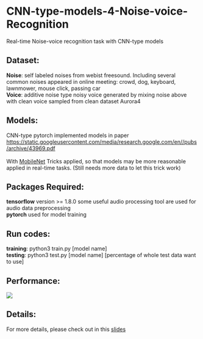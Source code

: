 # CNN-type-models-4-Noise-voice-Recognition
Real-time Noise-voice recognition task with CNN-type models

## Dataset:
**Noise**: self labeled noises from webist freesound. Including several common noises appeared in online meeting: crowd, dog, keyboard, lawnmower, mouse click, passing car</br>
**Voice**: additive noise type noisy voice generated by mixing noise above with clean voice sampled from clean dataset Aurora4

## Models:
CNN-type pytorch implemented models in paper https://static.googleusercontent.com/media/research.google.com/en//pubs/archive/43969.pdf</br>
</br>
With [MobileNet](https://arxiv.org/pdf/1704.04861.pdf) Tricks applied, so that models may be more reasonable applied in real-time tasks. (Still needs more data to let this trick work)

## Packages Required:
**tensorflow** version >= 1.8.0 some useful audio processing tool are used for audio data preprocessing</br>
**pytorch** used for model training

## Run codes:
**training**: python3 train.py [model name] </br>
**testing**: python3 test.py [model name] [percentage of whole test data want to use]

## Performance:

![](https://user-images.githubusercontent.com/20760190/40931609-7ea3f31c-67e0-11e8-9d68-2278718d9194.png)

## Details:
For more details, please check out in this [slides](https://www.sharelatex.com/read/zfyyzsjgykcr)
